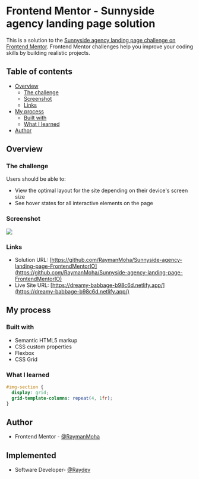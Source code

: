 # Frontend Mentor - Sunnyside agency landing page solution

This is a solution to the [Sunnyside agency landing page challenge on Frontend Mentor](https://www.frontendmentor.io/challenges/sunnyside-agency-landing-page-7yVs3B6ef). Frontend Mentor challenges help you improve your coding skills by building realistic projects.

## Table of contents

- [Overview](#overview)
  - [The challenge](#the-challenge)
  - [Screenshot](#screenshot)
  - [Links](#links)
- [My process](#my-process)
  - [Built with](#built-with)
  - [What I learned](#what-i-learned)
- [Author](#author)

## Overview

### The challenge

Users should be able to:

- View the optimal layout for the site depending on their device's screen size
- See hover states for all interactive elements on the page

### Screenshot

![](./screenshot.jpg)

### Links

- Solution URL: [https://github.com/RaymanMoha/Sunnyside-agency-landing-page-FrontendMentorIO](https://github.com/RaymanMoha/Sunnyside-agency-landing-page-FrontendMentorIO)
- Live Site URL: [https://dreamy-babbage-b98c6d.netlify.app/](https://dreamy-babbage-b98c6d.netlify.app/)

## My process

### Built with

- Semantic HTML5 markup
- CSS custom properties
- Flexbox
- CSS Grid

### What I learned

```css
#img-section {
  display: grid;
  grid-template-columns: repeat(4, 1fr);
}
```

## Author

- Frontend Mentor - [@RaymanMoha](https://www.frontendmentor.io/profile/RaymanMoha)

## Implemented

- Software Developer- [@Raydev](https://www.figma.com/proto/uAOs4kXwCSHS5CdKpKk82t/Figma-first-prototype?page-id=0%3A1&node-id=1%3A2&viewport=241%2C48%2C0.37&scaling=min-zoom&starting-point-node-id=1%3A2)

